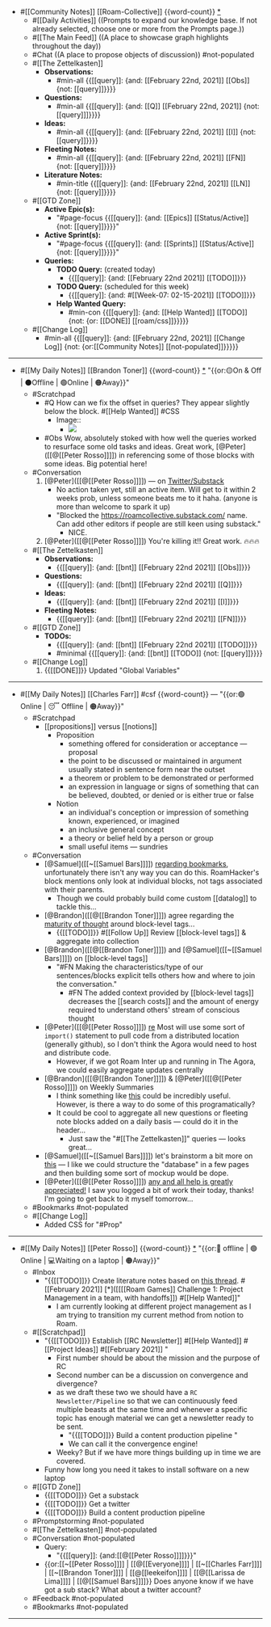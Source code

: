 - #[[Community Notes]] [[Roam-Collective]] {{word-count}} [*]([[rc]]) 
    - #[[Daily Activities]] ((Prompts to expand our knowledge base. If not already selected, choose one or more from the Prompts page.)) 
    - #[[The Main Feed]] ((A place to showcase graph highlights throughout the day))
    - #Chat ((A place to propose objects of discussion)) #not-populated
    - #[[The Zettelkasten]]
        - **Observations:**
            - #min-all {{[[query]]: {and: [[February 22nd, 2021]] [[Obs]] {not: [[query]]}}}}
        - **Questions:** 
            - #min-all {{[[query]]: {and: [[Q]] [[February 22nd, 2021]] {not: [[query]]]}}}}
        - **Ideas:**
            - #min-all {{[[query]]: {and: [[February 22nd, 2021]] [[I]] {not: [[query]]}}}}
        - **Fleeting Notes:**
            - #min-all {{[[query]]: {and: [[February 22nd, 2021]] [[FN]] {not: [[query]]}}}}
        - **Literature Notes:**
            - #min-title {{[[query]]: {and: [[February 22nd, 2021]] [[LN]] {not: [[query]]}}}}
    - #[[GTD Zone]] 
        - **Active Epic(s):**
            - "#page-focus {{[[query]]: {and: [[Epics]] [[Status/Active]] {not: [[query]]}}}}"
        - **Active Sprint(s):**
            - "#page-focus {{[[query]]: {and: [[Sprints]] [[Status/Active]] {not: [[query]]}}}}"
        - **Queries:**
            - **TODO Query:** (created today)
                - {{[[query]]: {and: [[February 22nd 2021]] [[TODO]]}}}
            - **TODO Query:** (scheduled for this week)
                - {{[[query]]: {and: #[[Week-07: 02-15-2021]] [[TODO]]}}}
            - **Help Wanted Query:**
                - #min-con {{[[query]]: {and: [[Help Wanted]] [[TODO]]{not: {or: [[DONE]] [[roam/css]]}}}}}
    - #[[Change Log]]
        - #min-all {{[[query]]: {and: [[February 22nd, 2021]] [[Change Log]] {not: {or:[[Community Notes]] [[not-populated]]}}}}}
- ---
- #[[My Daily Notes]] [[Brandon Toner]] {{word-count}} [*]([[bnt]]) "{{or:🟡On & Off | ⚫️Offline | 🟢Online | 🟠Away}}"
    - #Scratchpad 
        - #Q How can we fix the offset in queries? They appear slightly below the block. #[[Help Wanted]] #CSS
            - Image::
                - ![](https://firebasestorage.googleapis.com/v0/b/firescript-577a2.appspot.com/o/imgs%2Fapp%2FRoam-Collective%2F0Uj29mojgW.png?alt=media&token=1151c594-bcfa-4134-a3e0-4d783bc6f160)
        - #Obs Wow, absolutely stoked with how well the queries worked to resurface some old tasks and ideas. Great work, [@Peter]([[@[[Peter Rosso]]]]) in referencing some of those blocks with some ideas. Big potential here!
    - #Conversation 
        1. [@Peter]([[@[[Peter Rosso]]]]) — on [Twitter/Substack](((iKWVPHFCU)))
            - No action taken yet, still an active item. Will get to it within 2 weeks prob, unless someone beats me to it haha. (anyone is more than welcome to spark it up)
            - "Blocked the https://roamcollective.substack.com/ name. Can add other editors if people are still keen using substack."
                - NICE.
        2. [@Peter]([[@[[Peter Rosso]]]]) You're killing it!! Great work. 🔥🔥🔥
    - #[[The Zettelkasten]]
        - **Observations:**
            - {{[[query]]: {and: [[bnt]] [[February 22nd 2021]] [[Obs]]}}}
        - **Questions:** 
            - {{[[query]]: {and: [[bnt]] [[February 22nd 2021]] [[Q]]}}}
        - **Ideas:**
            - {{[[query]]: {and: [[bnt]] [[February 22nd 2021]] [[I]]}}}
        - **Fleeting Notes:**
            - {{[[query]]: {and: [[bnt]] [[February 22nd 2021]] [[FN]]}}}
    - #[[GTD Zone]]
        - **TODOs:**
            - {{[[query]]: {and: [[bnt]] [[February 22nd 2021]] [[TODO]]}}}
            - #minimal {{[[query]]: {and: [[bnt]] [[TODO]] {not: [[query]]}}}}
    - #[[Change Log]] 
        1. {{[[DONE]]}} Updated "Global Variables"
- ---
- #[[My Daily Notes]] [[Charles Farr]] #csf {{word-count}} — "{{or:🟢Online | 😴 Offline | 🟠Away}}"
    - #Scratchpad
        - [[propositions]] versus [[notions]]
            - Proposition
                - something offered for consideration or acceptance — proposal
                - the point to be discussed or maintained in argument usually stated in sentence form near the outset
                - a theorem or problem to be demonstrated or performed
                - an expression in language or signs of something that can be believed, doubted, or denied or is either true or false
            - Notion
                - an individual's conception or impression of something known, experienced, or imagined
                - an inclusive general concept
                - a theory or belief held by a person or group
                - small useful items — sundries
    - #Conversation
        - [@Samuel]([[~[[Samuel Bars]]]]) [regarding bookmarks](((sdbslN-d9))), unfortunately there isn't any way you can do this. RoamHacker's block mentions only look at individual blocks, not tags associated with their parents.
            - Though we could probably build come custom [[datalog]] to tackle this...
        - [@Brandon]([[@[[Brandon Toner]]]]) agree regarding the [maturity of thought](((qB-cP3Wo7))) around block-level tags...
            - {{[[TODO]]}} #[[Follow Up]] Review [[block-level tags]] & aggregate into collection
        - [@Brandon]([[@[[Brandon Toner]]]]) and [@Samuel]([[~[[Samuel Bars]]]]) on [[block-level tags]]
            - "#FN Making the characteristics/type of our sentences/blocks explicit tells others how and where to join the conversation."
                - #FN The added context provided by [[block-level tags]] decreases the [[search costs]] and the amount of energy required to understand others' stream of conscious thought
        - [@Peter]([[@[[Peter Rosso]]]]) [re](((hgrZ2dAS8))) Most will use some sort of `import()` statement to pull code from a distributed location (generally github), so I don't think the Agora would need to host and distribute code.
            - However, if we got Roam Inter up and running in The Agora, we could easily aggregate updates centrally
        - [@Brandon]([[@[[Brandon Toner]]]]) & [@Peter]([[@[[Peter Rosso]]]]) on Weekly Summaries
            - I think something like [this](((dFbvCf9ei))) could be incredibly useful. However, is there a way to do some of this programatically?
            - It could be cool to aggregate all new questions or fleeting note blocks added on a daily basis — could do it in the header...
                - Just saw the "#[[The Zettelkasten]]" queries — looks great...
        - [@Samuel]([[~[[Samuel Bars]]]]) let's brainstorm a bit more on [this](((JZqN2rYS0))) — I like we could structure the "database" in a few pages and then building some sort of mockup would be dope.
        - [@Peter]([[@[[Peter Rosso]]]]) [any and all help is greatly appreciated!](((aehiME_SV))) I saw you logged a bit of work their today, thanks! I'm going to get back to it myself tomorrow...
    - #Bookmarks #not-populated
    - #[[Change Log]]
        - Added CSS for "#Prop"
- ---
- #[[My Daily Notes]] [[Peter Rosso]] {{word-count}} [*]([[ptr]])   "{{or:🚫 offline | 🟢Online | 💻Waiting on a laptop | 🟠Away}}"
    - #Inbox 
        - "{{[[TODO]]}} Create literature notes based on [this thread](((0PZ_hR4QF))). #[[February 2021]]  [*]([[[[Roam Games]] Challenge 1: Project Management in a team, with handoffs]]) #[[Help Wanted]]"
            - I am currently looking at different project management as I am trying to transition my current method from notion to Roam.
    - #[[Scratchpad]]
        - "{{[[TODO]]}} Establish [[RC Newsletter]]  #[[Help Wanted]] #[[Project Ideas]] #[[February 2021]] "
            - First number should be about the mission and the purpose of RC
            - Second number can be a discussion on convergence and divergence?
            - as we draft these two we should have a `RC Newsletter/Pipeline` so that we can continuously feed multiple beasts at the same time and whenever a specific topic has enough material we can get a newsletter ready to be sent.
                - "{{[[TODO]]}} Build a content production pipeline "
                - We can call it the convergence engine!
            - Weeky? But if we have more things building up in time we are covered.
        - Funny how long you need it takes to install software on a new laptop
    - #[[GTD Zone]]
        - {{[[TODO]]}} Get a substack
        - {{[[TODO]]}}  Get a twitter
        - {{[[TODO]]}} Build a content production pipeline 
    - #Promptstorming #not-populated
    - #[[The Zettelkasten]] #not-populated
    - #Conversation #not-populated
        - Query:
            - "{{[[query]]: {and:[[@[[Peter Rosso]]]]}}}"
        - {{or:[[~[[Peter Rosso]]]] | [[@[[Everyone]]]] | [[~[[Charles Farr]]]] | [[~[[Brandon Toner]]]] | [[@[[leekeifon]]]] | [[@[[Larissa de Lima]]]] | [[@[[Samuel Bars]]]]}} Does anyone know if we have got a sub stack? What about a twitter account?
    - #Feedback  #not-populated
    - #Bookmarks #not-populated
- ---

